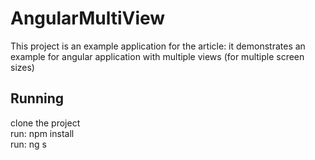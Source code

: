 # AngularMultiView

This project is an example application for the article: 
it demonstrates an example for angular application with multiple views (for multiple screen sizes)

## Running

clone the project <br>
run: npm install <br>
run: ng s
